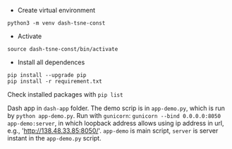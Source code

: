 

+ Create virtual environment
```
python3 -m venv dash-tsne-const
```

+ Activate
```
source dash-tsne-const/bin/activate
```

+ Install all dependences
```
pip install --upgrade pip
pip install -r requirement.txt
```

Check installed packages with `pip list`

Dash app in `dash-app` folder.
The demo scrip is in `app-demo.py`, which is run by `python app-demo.py`.
Run with `gunicorn`: `gunicorn --bind 0.0.0.0:8050 app-demo:server`, in which loopback address allows using ip address in url, e.g., 'http://138.48.33.85:8050/'.
`app-demo` is main script, `server` is server instant in the `app-demo.py` script.
